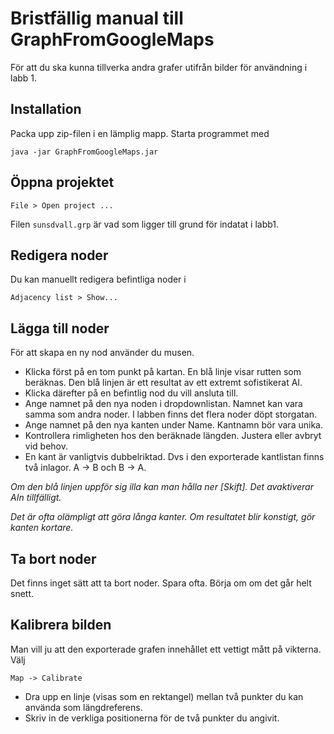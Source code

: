 # Bristfällig manual till GraphFromGoogleMaps 

För att du ska kunna tillverka andra grafer utifrån bilder för användning i labb 1.

## Installation

Packa upp zip-filen i en lämplig mapp. Starta programmet med
    
    java -jar GraphFromGoogleMaps.jar

## Öppna projektet

    File > Open project ...
Filen `sunsdvall.grp` är vad som ligger till grund för indatat i labb1. 

## Redigera noder

Du kan manuellt redigera befintliga noder i 

    Adjacency list > Show...

## Lägga till noder

För att skapa en ny nod använder du musen.  

- Klicka först på en tom punkt
på kartan. En blå linje visar rutten som beräknas. Den blå linjen är 
ett resultat av ett extremt sofistikerat AI. 
- Klicka därefter på en befintlig nod du vill ansluta till.
- Ange namnet på den nya noden i dropdownlistan. Namnet kan vara samma som andra noder. I labben finns det flera noder döpt storgatan.
- Ange namnet på den nya kanten under Name. Kantnamn bör vara unika.
- Kontrollera rimligheten hos den beräknade längden. Justera eller avbryt vid behov.
- En kant är vanligtvis dubbelriktad. Dvs i den exporterade kantlistan finns två inlagor. A -> B och B -> A.

*Om den blå linjen uppför sig illa kan man hålla ner [Skift]. Det avaktiverar AIn tillfälligt.*

*Det är ofta olämpligt att göra långa kanter. Om resultatet blir konstigt, gör kanten kortare.*

## Ta bort noder

Det finns inget sätt att ta bort noder. Spara ofta. Börja om om det går helt snett.

## Kalibrera bilden

Man vill ju att den exporterade grafen innehållet ett vettigt mått på vikterna. Välj

    Map -> Calibrate

- Dra upp en linje (visas som en rektangel) mellan två punkter du kan använda som längdreferens. 
- Skriv in de verkliga positionerna för de två punkter du angivit.



